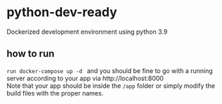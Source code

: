 # python-dev-ready
Dockerized development environment using python 3.9

## how to run
```run docker-compose up -d ``` and you should be fine to go with a running server according to your app via http://localhost:8000  
Note that your app should be inside the `/app` folder or simply modify the build files with the proper names.